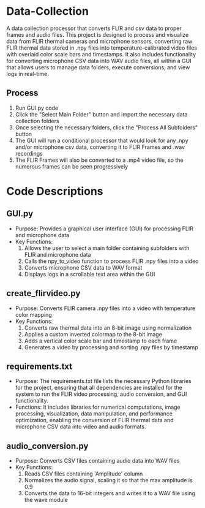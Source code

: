 # Data-Collection
A data collection processor that converts FLIR and csv data to proper frames and audio files. This project is designed to process and visualize data from FLIR thermal cameras and microphone sensors, converting raw FLIR thermal data stored in .npy files into temperature-calibrated video files with overlaid color scale bars and timestamps. It also includes functionality for converting microphone CSV data into WAV audio files, all within a GUI that allows users to manage data folders, execute conversions, and view logs in real-time.

## Process
  1) Run GUI.py code
  2) Click the "Select Main Folder" button and import the necessary data collection folders
  3) Once selecting the necessary folders, click the "Process All Subfolders" button
  4) The GUI will run a conditional processor that would look for any .npy and/or microphone csv data, converting it to FLIR Frames and .wav recordings
  5) The FLIR Frames will also be converted to a .mp4 video file, so the numerous frames can be seen progressively

# Code Descriptions

## GUI.py
- Purpose: Provides a graphical user interface (GUI) for processing FLIR and microphone data
- Key Functions:
  1) Allows the user to select a main folder containing subfolders with FLIR and microphone data
  2) Calls the npy_to_video function to process FLIR .npy files into a video
  3) Converts microphone CSV data to WAV format
  4) Displays logs in a scrollable text area within the GUI

## create_flirvideo.py
- Purpose: Converts FLIR camera .npy files into a video with temperature color mapping
- Key Functions:
  1) Converts raw thermal data into an 8-bit image using normalization
  2) Applies a custom inverted colormap to the 8-bit image
  3) Adds a vertical color scale bar and timestamp to each frame
  4) Generates a video by processing and sorting .npy files by timestamp

## requirements.txt
- Purpose: The requirements.txt file lists the necessary Python libraries for the project, ensuring that all dependencies are installed for the system to run the FLIR video processing, audio conversion, and GUI functionality.
- Functions: It includes libraries for numerical computations, image processing, visualization, data manipulation, and performance optimization, enabling the conversion of FLIR thermal data and microphone CSV data into video and audio formats.

## audio_conversion.py
- Purpose: Converts CSV files containing audio data into WAV files
- Key Functions:
  1) Reads CSV files containing 'Amplitude' column
  2) Normalizes the audio signal, scaling it so that the max amplitude is 0.9
  3) Converts the data to 16-bit integers and writes it to a WAV file using the wave module

